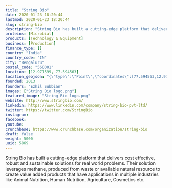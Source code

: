 ```yaml
---
title: "String Bio"
date: 2020-01-23 18:20:44
lastmod: 2020-01-23 18:20:44
slug: string-bio
description: "String Bio has built a cutting-edge platform that delivers cost effective, robust and sustainable solutions for real world problems. Their solution leverages methane, produced from waste or available natural resource to create value added products that have applications in multiple industries like Animal Nutrition, Human Nutrition, Agriculture, Cosmetics etc."
proteins: [Microbial]
products: [Technology & Equipment]
business: [Production]
finance_type: []
country: "India"
country_code: "IN"
city: "Bengaluru"
postal_code: "560001"
location: [12.971599, 77.594563]
location_geojson: "{\"type\":\"Point\",\"coordinates\":[77.594563,12.971599]}"
founded: 2013
founders: "Ezhil Subbian"
images: ["String Bio logo.png"]
featured_image: "String Bio logo.png"
website: http://www.stringbio.com/
linkedin: https://www.linkedin.com/company/string-bio-pvt-ltd/
twitter: https://twitter.com/StringBio
instagram: 
facebook: 
youtube: 
crunchbase: https://www.crunchbase.com/organization/string-bio
draft: false
weight: 5000
uuid: 5869
---
```

String Bio has built a cutting-edge platform that delivers cost effective, robust and sustainable solutions for real world problems. Their solution leverages methane, produced from waste or available natural resource to create value added products that have applications in multiple industries like Animal Nutrition, Human Nutrition, Agriculture, Cosmetics etc.
